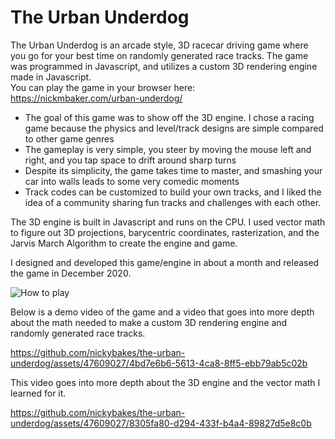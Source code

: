 # The Urban Underdog

The Urban Underdog is an arcade style, 3D racecar driving game where you go for your best time on randomly generated race tracks. The game was programmed in Javascript, and utilizes a custom 3D rendering engine made in Javascript. \
You can play the game in your browser here: https://nickmbaker.com/urban-underdog/

- The goal of this game was to show off the 3D engine. I chose a racing game because the physics and level/track designs are simple compared to other game genres
- The gameplay is very simple, you steer by moving the mouse left and right, and you tap space to drift around sharp turns
- Despite its simplicity, the game takes time to master, and smashing your car into walls leads to some very comedic moments
- Track codes can be customized to build your own tracks, and I liked the idea of a community sharing fun tracks and challenges with each other.

The 3D engine is built in Javascript and runs on the CPU. I used vector math to figure out 3D projections, barycentric coordinates, rasterization, and the Jarvis March Algorithm to create the engine and game.

I designed and developed this game/engine in about a month and released the game in December 2020.

![How to play](https://github.com/nickybakes/the-urban-underdog/assets/47609027/94445bd8-5e02-4e0b-bc90-81b8dc8f3c3c)

Below is a demo video of the game and a video that goes into more depth about the math needed to make a custom 3D rendering engine and randomly generated race tracks.

https://github.com/nickybakes/the-urban-underdog/assets/47609027/4bd7e6b6-5613-4ca8-8ff5-ebb79ab5c02b

This video goes into more depth about the 3D engine and the vector math I learned for it.

https://github.com/nickybakes/the-urban-underdog/assets/47609027/8305fa80-d294-433f-b4a4-89827d5e8c0b

